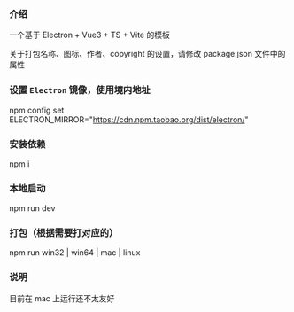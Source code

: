 ### 介绍

一个基于 Electron + Vue3 + TS + Vite 的模板

关于打包名称、图标、作者、copyright 的设置，请修改 package.json 文件中的属性

### 设置 `Electron` 镜像，使用境内地址

npm config set ELECTRON_MIRROR="https://cdn.npm.taobao.org/dist/electron/"

### 安装依赖

npm i

### 本地启动

npm run dev

### 打包（根据需要打对应的）

npm run win32 | win64 | mac | linux

### 说明

目前在 mac 上运行还不太友好
